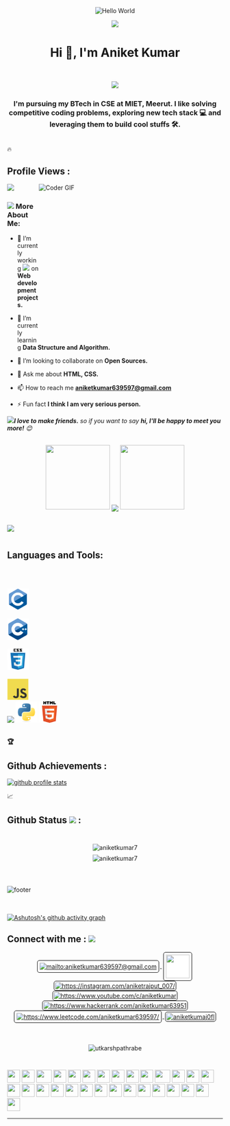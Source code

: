<p align='center' style='margin: 16px 5px 8px;'>
    <img src="https://github.com/UtkarshPathrabe/UtkarshPathrabe/blob/main/assets/greetings.gif?raw=true" alt="Hello World" />
</p>
<p align="center">
  <img src="https://github.com/thompsonemerson/thompsonemerson/raw/master/cover-thompson.png" height="200"/>
</p>
<h1 align="center">Hi 👋, I'm Aniket Kumar</h1><br>
<p align="center">
  <a href="https://github.com/DenverCoder1/readme-typing-svg"><img src="https://readme-typing-svg.herokuapp.com?lines=Computer+Science+Student;FrontEnd+Developer;DS%20|%20AI%20|%20ML%20Enthusiastic;Always%20learning%20new%20things&center=true&width=380&height=45"></a>
</p>
<h3 align="center">I'm pursuing my BTech in CSE at MIET, Meerut. I like solving competitive coding problems, exploring new tech stack 💻 and leveraging them to build cool stuffs 🛠️. </h3><br>
 <!-- <h3 align='center' style='margin: 16px 4px;'>
    <a href='http://127.0.0.1:5500/portfolio.html' target="blank">My Portfolio Website</a>
</h3><br> -->
<summary>🔥 <h2>Profile Views :</h2></summary>
  <img src="https://profile-counter.glitch.me/aniketkumar7/count.svg"/>
  
  <img align="right" src="https://github.com/rajaprerak/rajaprerak/blob/master/developer.gif" alt="Coder GIF" width="430" height="360">
  
###  <img src="https://github.com/TheDudeThatCode/TheDudeThatCode/blob/master/Assets/Developer.gif" width="45" /> More About Me:
- 🔭 I’m currently working <img src="https://media.giphy.com/media/WUlplcMpOCEmTGBtBW/giphy.gif" width="30"> on **Web development projects.**

- 🌱 I’m currently learning **Data Structure and Algorithm.**

- 👯 I’m looking to collaborate on **Open Sources.**

- 💬 Ask me about **HTML, CSS.** 

- 📫 How to reach me **aniketkumar639597@gmail.com**

- ⚡ Fun fact **I think I am very serious person.** 

<img src="https://media.giphy.com/media/LnQjpWaON8nhr21vNW/giphy.gif" width="60"><em><b>I love to make friends.</b> so if you want to say <b>hi, I'll be happy to meet you more!</b> 😊</em>
<br>
<br>
<div>
  <p align="center">
  <img height="150" width="150" src="https://raw.githubusercontent.com/JayantGoel001/JayantGoel001/master/WEBP/left.webp">
  <img align="center" src="https://github-readme-streak-stats.herokuapp.com/?user=aniketkumar7&theme=dark&hide_border=true"/>
  <img height="150" width="150" src="https://raw.githubusercontent.com/JayantGoel001/JayantGoel001/master/WEBP/right.webp">
</p>
<br/>
<summary><img src="https://media.giphy.com/media/ObNTw8Uzwy6KQ/giphy.gif" width="30px">
<h3 style=' font-size: 24px;'></h3>
	
	
 # <h2> Languages and Tools: </h2></summary><br>
	
 <code> <img height="50" src="https://raw.githubusercontent.com/devicons/devicon/master/icons/c/c-original.svg"> </code>
 <code> <img height="50" src="https://raw.githubusercontent.com/devicons/devicon/master/icons/cplusplus/cplusplus-original.svg"> </code>
 <code> <img height="50" src="https://raw.githubusercontent.com/devicons/devicon/master/icons/css3/css3-original-wordmark.svg"> </code>
 <code> <img height="50" src="https://raw.githubusercontent.com/devicons/devicon/master/icons/javascript/javascript-original.svg"> </code>
  <code><a href = "https://code.visualstudio.com/"><img height="40"  src="https://upload.wikimedia.org/wikipedia/commons/thumb/9/9a/Visual_Studio_Code_1.35_icon.svg/1200px-Visual_Studio_Code_1.35_icon.svg.png"></a></code>
 <code><a href = "https://www.python.org"><img height="50"  src="https://raw.githubusercontent.com/devicons/devicon/master/icons/python/python-original.svg"></a></code>
 <code><a href = "https://developer.mozilla.org/en-US/docs/Web/Guide/HTML/HTML5"><img height="50"  src="https://raw.githubusercontent.com/github/explore/80688e429a7d4ef2fca1e82350fe8e3517d3494d/topics/html/html.png"></a></code>
<br><br>
<summary><b>🏆 <h2>  Github Achievements :</h2></b></summary>
<p align="left" style='padding: -35px;' >
    <a href="https://github.com/ryo-ma/github-profile-trophy">
        <img src="https://github-profile-trophy.vercel.app/?username=aniketkumar7&theme=gruvbox&column=6&margin-w=2&margin-h=2&no-bg=true&no-frame=true" alt="github profile stats" />
    </a>
</p>
<summary>
  <g-emoji class="g-emoji" alias="chart_with_upwards_trend" fallback-src="https://github.githubassets.com/images/icons/emoji/unicode/1f4c8.png">📈</g-emoji>
  <h2> Github Status <img src = "https://media2.giphy.com/media/QssGEmpkyEOhBCb7e1/giphy.gif?cid=ecf05e47a0n3gi1bfqntqmob8g9aid1oyj2wr3ds3mg700bl&rid=giphy.gif" width = 32px> :</h2>
</summary>
<br/>

<span>
<p align="center" style='margin: 8px 4px;'>
     <img src="https://github-readme-stats.vercel.app/api/top-langs?username=aniketkumar7&show_icons=true&locale=en&layout=compact&theme=gruvbox&langs_count=10"  width="500px" alt="aniketkumar7" />
</p>
   <p align="center" style='margin: 8px 4px;'>
    <img src="https://github-readme-stats.vercel.app/api?username=aniketkumar7&show_icons=true&locale=en&theme=gruvbox" width="500px" alt="aniketkumar7" />
</p>
</span>
</details><br><br/>



![footer](https://raw.githubusercontent.com/JayantGoel001/JayantGoel001/master/WEBP/footer.webp)
<br/><br><br/>	
	
	
	
[![Ashutosh's github activity graph](https://github-readme-activity-graph.cyclic.app/graph?username=aniketkumar7&theme=merko)](https://github.com/aniketkumar7/github-readme-activity-graph)
	
	
	
<h2> Connect with me : <img src='https://raw.githubusercontent.com/ShahriarShafin/ShahriarShafin/main/Assets/handshake.gif' width="100px"> </h2>

<p align="center" style='margin: 16px 4px 8px;'>  
    <a href="mailto:aniketkumar639597@gmail.com" target="blank" rel="noreferrer">
    <img align="center" src="https://www.vectorlogo.zone/logos/gmail/gmail-icon.svg" alt="mailto:aniketkumar639597@gmail.com" height="55" width="55" style="background: #ffffff; border-radius: 5px; border: 1px solid #000000; margin: 0 2px; padding: 5px;" />
    </a>
    <a href="https://www.linkedin.com/in/aniket-kumar-a850a122b" target="blank" rel="noreferrer">
        <img align="center" src="https://www.vectorlogo.zone/logos/linkedin/linkedin-icon.svg" height="55" width="55" style="background: #ffffff; border-radius: 5px; border: 1px solid #000000; margin: 0 4px; padding: 5px;" />
    </a>
    <a href="https://www.instagram.com/aniketrajput_007/" target="blank" rel="noreferrer">
        <img align="center" src="https://www.vectorlogo.zone/logos/instagram/instagram-icon.svg" alt="https://instagram.com/aniketrajput_007/" height="55" width="55" style="background: #ffffff; border-radius: 5px; border: 1px solid #000000; margin: 0 2px; padding: 2px;" />
    </a>
    <a href="https://www.youtube.com/channel/UCcvpwbwfY5pkTSV7cjtehJw" target="blank" rel="noreferrer">
        <img align="center" src="https://www.vectorlogo.zone/logos/youtube/youtube-icon.svg" alt="https://www.youtube.com/c/aniketkumar" height="55" width="55" style="background: #ffffff; border-radius: 5px; border: 1px solid #000000; margin: 0 2px; padding: 2px;" />
    </a>
    <a href="https://www.hackerrank.com/aniketkumar63951" target="blank" rel="noreferrer">
        <img align="center" src="https://camo.githubusercontent.com/fcc6b088b944fd2b90b090d36e646810dd80d4b474e710bc915cbd6f26064d7b/68747470733a2f2f7374617469632d666173746c792e6861636b657265617274682e636f6d2f6e6577746f6e2f70726f64756374696f6e2f7374617469632f696d616765732f686f6d657061676576322f68655f6c6f676f2e737667" alt="https://www.hackerrank.com/aniketkumar63951" height="55" width="55" style="background: #ffffff; border-radius: 5px; border: 1px solid #000000; margin: 0 2px; padding: 2px;" />
    </a>
    <a href="https://leetcode.com/aniketkumar639597/" target="blank" rel="noreferrer">
        <img align="center" src="https://raw.githubusercontent.com/rahuldkjain/github-profile-readme-generator/master/src/images/icons/Social/leet-code.svg" alt="https://www.leetcode.com/aniketkumar639597/" height="45" width="45" style="background: #ffffff; border-radius: 5px; border: 1px solid #000000; margin: 0 2px; padding: 5px;" />
    </a>
<a href="https://auth.geeksforgeeks.org/user/aniketkumaj0fl" target="blank"><img align="center" src="https://raw.githubusercontent.com/rahuldkjain/github-profile-readme-generator/master/src/images/icons/Social/geeks-for-geeks.svg" alt="aniketkumaj0fl" height="55" width="55" style="background: #ffffff; border-radius: 5px; border: 1px solid #000000; margin: 0 2px; padding: 2px;" ></a>
</p>
	<br>
	<br>
<p align="center" style='margin: 8px 4px;'>
    <img src="https://github.com/UtkarshPathrabe/UtkarshPathrabe/blob/main/assets/sunrise.jpeg?raw=true" alt="utkarshpathrabe" />
</p>
<br>
<br>
<div>
    <img src="https://cultofthepartyparrot.com/parrots/hd/githubparrot.gif" width="30" height="30"/>
    <img src="https://cultofthepartyparrot.com/flags/hd/indiaparrot.gif" width="30" height="30"/>
    <img src="https://cultofthepartyparrot.com/parrots/asyncparrot.gif" width="36" height="30"/>
    <img src="https://cultofthepartyparrot.com/parrots/hd/levitationparrot.gif" width="30" height="30"/>
    <img src="https://cultofthepartyparrot.com/parrots/hd/60fpsparrot.gif" width="30" height="30"/>
    <img src="https://cultofthepartyparrot.com/parrots/hd/jumpingparrot.gif" width="30" height="30"/>
    <img src="https://cultofthepartyparrot.com/parrots/hd/opensourceparrot.gif" width="30" height="30"/>
    <img src="https://cultofthepartyparrot.com/parrots/hd/dealwithitnowparrot.gif" width="30" height="30"/>
    <img src="https://cultofthepartyparrot.com/parrots/hd/hypnoparrotlight.gif" width="30" height="30"/>
    <img src="https://cultofthepartyparrot.com/parrots/databaseparrot.gif" width="30" height="30"/>
    <img src="https://cultofthepartyparrot.com/parrots/fixparrot.gif" width="36" height="30"/>
    <img src="https://cultofthepartyparrot.com/parrots/hd/laptop_parrot.gif" width="30" height="30"/>
    <img src="https://cultofthepartyparrot.com/parrots/hd/spinningparrot.gif" width="30" height="30"/>
    <img src="https://cultofthepartyparrot.com/parrots/hd/levitationparrot.gif" width="30" height="30"/>
    <img src="https://cultofthepartyparrot.com/parrots/hd/meldparrot.gif" width="30" height="30"/>
    <img src="https://cultofthepartyparrot.com/parrots/slomoparrot.gif" width="30" height="30"/>
    <img src="https://cultofthepartyparrot.com/parrots/hd/moonwalkingparrot.gif" width="30" height="30"/>
    <img src="https://cultofthepartyparrot.com/parrots/hd/stableparrot.gif" width="30" height="30"/>
    <img src="https://cultofthepartyparrot.com/parrots/hd/scienceparrot.gif" width="30" height="30"/>
    <img src="https://cultofthepartyparrot.com/parrots/hd/pirateparrot.gif" width="30" height="30"/>
    <img src="https://cultofthepartyparrot.com/parrots/hd/footballparrot.gif" width="30" height="30"/>
    <img src="https://cultofthepartyparrot.com/parrots/hd/illuminatiparrot.gif" width="30" height="30"/>
    <img src="https://cultofthepartyparrot.com/parrots/hd/hypnoparrotdark.gif" width="30" height="30"/>
    <img src="https://cultofthepartyparrot.com/parrots/hd/mustacheparrot.gif" width="30" height="30"/>
    <img src="https://cultofthepartyparrot.com/parrots/hd/pirateparrot.gif" width="30" height="30"/>
    <img src="https://cultofthepartyparrot.com/parrots/hd/footballparrot.gif" width="30" height="30"/>
    <img src="https://cultofthepartyparrot.com/parrots/hd/illuminatiparrot.gif" width="30" height="30"/>
    <img src="https://cultofthepartyparrot.com/parrots/hd/hypnoparrotdark.gif" width="30" height="30"/>
    <img src="https://cultofthepartyparrot.com/parrots/hd/mustacheparrot.gif" width="30" height="30"/>
</div>

<hr>
